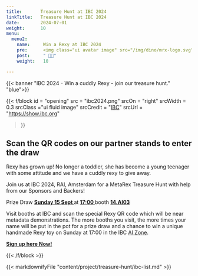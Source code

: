 ```yaml
---
title:       Treasure Hunt at IBC 2024
linkTitle:   Treasure Hunt at IBC 2024
date:        2024-07-01
weight:      10
menu:
  menu2:
    name:     Win a Rexy at IBC 2024
    pre:      <img class="ui avatar image" src="/img/dino/mrx-logo.svg">
    post:     " 🎉🥳"
    weight:   10

---
```

<!-- markdownlint-disable MD001 MD034 -->
<div class="ui center aligned  segment">

{{< banner "IBC 2024 - Win a cuddly Rexy - join our treasure hunt." "blue">}}

{{< f/block
  id    = "opening"
  src   = "ibc2024.png"
  srcOn = "right"
  srcWidth = 0.3
  srcClass ="ui fluid image"
  srcCredit = "[IBC](https://show.ibc.org)"
  srcUrl = "https://show.ibc.org"
>}}

## Scan the QR codes on our partner stands to enter the draw

Rexy has grown up! No longer a toddler, she has become a young teenager with
some attitude and we have a cuddly rexy to give away.

Join us at IBC 2024, RAI, Amsterdam for a MetaRex Treasure Hunt with help from
our Sponsors and Backers!

<div class="ui olive centered message">
Prize Draw
<a href="https://ibc2024.mapyourshow.com/8_0/floorplan/?st=keyword&hallID=J&sv=V-NOVA&selectedBooth=14.AI03"><strong>
Sunday 15 Sept
</strong></a>
at
<a href="https://ibc2024.mapyourshow.com/8_0/floorplan/?st=keyword&hallID=J&sv=V-NOVA&selectedBooth=14.AI03"><strong>
17:00
</strong></a>
booth
<a href="https://ibc2024.mapyourshow.com/8_0/floorplan/?st=keyword&hallID=J&sv=V-NOVA&selectedBooth=14.AI03"><strong>
14.AI03
</strong></a>
</div>

Visit booths at IBC and scan the special Rexy QR code which will be near
metadata demonstrations. The more booths you visit, the more times your name
will be put in the pot for a prize draw and a chance to win a unique handmade
Rexy toy on Sunday at 17:00 in the IBC [AI Zone][rxydraw].

**[Sign up here Now!](https://auth.metarex.media/ui/registration)**

[rxydraw]: https://ibc2024.mapyourshow.com/8_0/floorplan/?st=keyword&hallID=J&sv=V-NOVA&selectedBooth=14.AI03
{{< /f/block >}}

{{< markdownifyFile "content/project/treasure-hunt/ibc-list.md" >}}